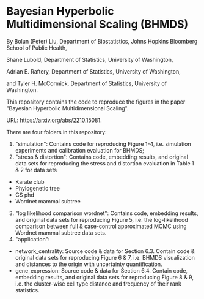 # Bayesian Hyperbolic Multidimensional Scaling (BHMDS)
By Bolun (Peter) Liu, Department of Biostatistics, Johns Hopkins Bloomberg School of Public Health,

Shane Lubold, Department of Statistics, University of Washington,

Adrian E. Raftery, Department of Statistics, University of Washington,

and Tyler H. McCormick, Department of Statistics, University of Washington.

This repository contains the code to reproduce the figures in the paper "Bayesian Hyperbolic Multidimensional Scaling".

URL: https://arxiv.org/abs/2210.15081. 

There are four folders in this repository:
1) "simulation": Contains code for reproducing Figure 1-4, i.e. simulation experiments and calibration evaluation for BHMDS;
2) "stress & distortion": Contains code, embedding results, and original data sets for reproducing the stress and distortion evaluation in Table 1 & 2 for data sets
- Karate club
- Phylogenetic tree
- CS phd
- Wordnet mammal subtree
3) "log likelihood comparison wordnet": Contains code, embedding results, and original data sets for reproducing Figure 5, i.e. the log-likelihood comparison between full & case-control approximated MCMC using Wordnet mammal subtree data sets. 
4) "application": 
- network_centrality: Source code & data for Section 6.3. Contain code & original data sets for reproducing Figure 6 & 7, i.e. BHMDS visualization and distances to the origin with uncertainty quantification. 
- gene_expression: Source code & data for Section 6.4. Contain code, embedding results, and original data sets for reproducing Figure 8 & 9, i.e. the cluster-wise cell type distance and frequency of their rank statistics. 
